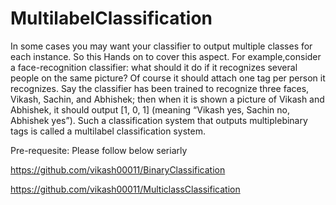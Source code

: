 # MultilabelClassification
In some cases you may want your classifier to output multiple classes for each instance. So this Hands on to cover this aspect.
For example,consider a face-recognition classifier: what should it do if it recognizes several people
on the same picture? Of course it should attach one tag per person it recognizes. Say the classifier has been trained to recognize
three faces, Vikash, Sachin, and Abhishek; then when it is shown a picture of Vikash and Abhishek, it should output 
[1, 0, 1] (meaning “Vikash yes, Sachin no, Abhishek yes”). Such a classification system that outputs multiplebinary tags is called a multilabel
classification system.

Pre-requesite: Please follow below seriarly

https://github.com/vikash00011/BinaryClassification

https://github.com/vikash00011/MulticlassClassification

